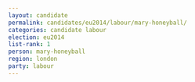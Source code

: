 ```yaml
---
layout: candidate
permalink: candidates/eu2014/labour/mary-honeyball/
categories: candidate labour
election: eu2014
list-rank: 1
person: mary-honeyball
region: london
party: labour
---
```

